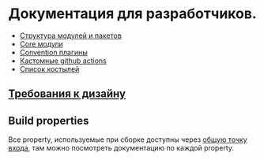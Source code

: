 # Документация для разработчиков.

* [Структура модулей и пакетов](developper/module_and_package_structure.md)
* [Core модули](../core/README.md)
* [Convention плагины](developper/convention_plugins.md)
* [Кастомные github actions](developper/github_actions.md)
* [Список костылей](developper/bad_decisions.md)

## [Требования к дизайну](design/design_rules.md)

## Build properties

Все property, используемые при сборке доступны
через [общую точку входа](../build-logic/src/main/kotlin/ru/vs/configuration/ProjectConfiguration.kt), там можно
посмотреть документацию по каждой property.